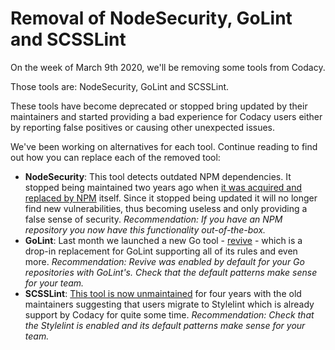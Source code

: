 # Removal of NodeSecurity, GoLint and SCSSLint

On the week of March 9th 2020, we'll be removing some tools from Codacy.

Those tools are: NodeSecurity, GoLint and SCSSLint.

These tools have become deprecated or stopped bring updated by their maintainers and started providing a bad experience for Codacy users either by reporting false positives or causing other unexpected issues.

We've been working on alternatives for each tool. Continue reading to find out how you can replace each of the removed tool:

-   **NodeSecurity**: This tool detects outdated NPM dependencies. It stopped being maintained two years ago when [it was acquired and replaced by NPM](https://github.com/nodesecurity/nsp#the-node-security-platform-has-been-acquired-by-npm-inc) itself. Since it stopped being updated it will no longer find new vulnerabilities, thus becoming useless and only providing a false sense of security. _Recommendation: If you have an NPM repository you now have this functionality out-of-the-box._
-   **GoLint**: Last month we launched a new Go tool - [revive](https://github.com/mgechev/revive#revive) - which is a drop-in replacement for GoLint supporting all of its rules and even more. _Recommendation: Revive was enabled by default for your Go repositories with GoLint's. Check that the default patterns make sense for your team._
-   **SCSSLint**: [This tool is now unmaintained](https://github.com/sds/scss-lint#notice-consider-other-tools-before-adopting-scss-lint) for four years with the old maintainers suggesting that users migrate to Stylelint which is already support by Codacy for quite some time. _Recommendation: Check that the Stylelint is enabled and its default patterns make sense for your team._

